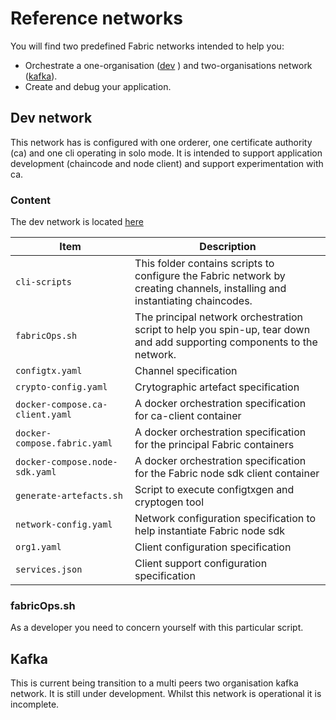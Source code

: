 # Reference networks

You will find two predefined Fabric networks intended to help you:

* Orchestrate a one-organisation ([dev](../reference/networks/dev) ) and two-organisations network ([kafka](../reference/networks/kafka)).
* Create and debug your application.

## Dev network

This network has is configured with one orderer, one certificate authority (ca) and one cli operating in solo mode. It is intended to support application development (chaincode and node client) and support experimentation with ca.

### Content

The dev network is located [here](../reference/networks/dev)

| Item | Description |
| --- | --- |
| `cli-scripts` | This folder contains scripts to configure the Fabric network by creating channels, installing and instantiating chaincodes. |
| `fabricOps.sh` | The principal network orchestration script to help you spin-up, tear down and add supporting components to the network. |
| `configtx.yaml` | Channel specification |
| `crypto-config.yaml` | Crytographic artefact specification |
| `docker-compose.ca-client.yaml` | A docker orchestration specification for ca-client container |
| `docker-compose.fabric.yaml` | A docker orchestration specification for the principal Fabric containers  |
| `docker-compose.node-sdk.yaml` | A docker orchestration specification for the Fabric node sdk client container |
| `generate-artefacts.sh` | Script to execute configtxgen and cryptogen tool |
| `network-config.yaml` | Network configuration specification to help instantiate Fabric node sdk |
| `org1.yaml` | Client configuration specification |
| `services.json` | Client support configuration specification |

### fabricOps.sh

As a developer you need to concern yourself with this particular script.

## Kafka

This is current being transition to a multi peers two organisation kafka network. It is still under development. Whilst this network is operational it is incomplete.